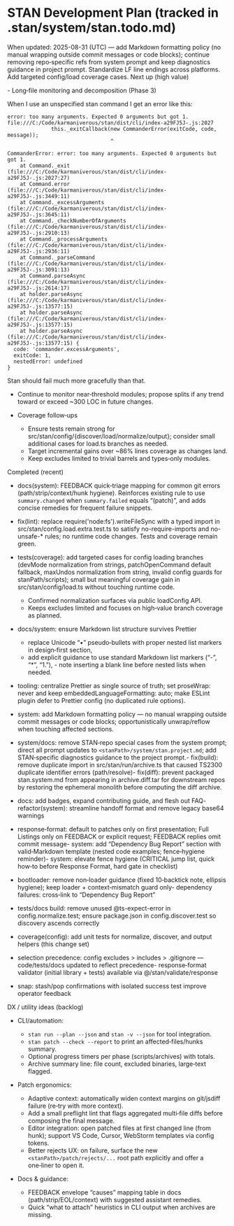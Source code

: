 # STAN Development Plan (tracked in .stan/system/stan.todo.md)

When updated: 2025-08-31 (UTC) — add Markdown formatting policy (no manual wrapping outside commit messages or code blocks); continue removing repo‑specific refs from system prompt and keep diagnostics guidance in project prompt. Standardize LF line endings across platforms. Add targeted config/load coverage cases. Next up (high value)

<!-- validator moved to Completed (initial library). Integration into composition remains a separate track and will be planned when the composition layer is introduced in-repo. -->- Long‑file monitoring and decomposition (Phase 3)

When I use an unspecified stan command I get an error like this:

```
error: too many arguments. Expected 0 arguments but got 1.
file:///C:/Code/karmaniverous/stan/dist/cli/index-a29FJ5J-.js:2027
              this._exitCallback(new CommanderError(exitCode, code, message));
                                 ^

CommanderError: error: too many arguments. Expected 0 arguments but got 1.
    at Command._exit (file:///C:/Code/karmaniverous/stan/dist/cli/index-a29FJ5J-.js:2027:27)
    at Command.error (file:///C:/Code/karmaniverous/stan/dist/cli/index-a29FJ5J-.js:3449:11)
    at Command._excessArguments (file:///C:/Code/karmaniverous/stan/dist/cli/index-a29FJ5J-.js:3645:11)
    at Command._checkNumberOfArguments (file:///C:/Code/karmaniverous/stan/dist/cli/index-a29FJ5J-.js:2910:13)
    at Command._processArguments (file:///C:/Code/karmaniverous/stan/dist/cli/index-a29FJ5J-.js:2936:11)
    at Command._parseCommand (file:///C:/Code/karmaniverous/stan/dist/cli/index-a29FJ5J-.js:3091:13)
    at Command.parseAsync (file:///C:/Code/karmaniverous/stan/dist/cli/index-a29FJ5J-.js:2614:17)
    at holder.parseAsync (file:///C:/Code/karmaniverous/stan/dist/cli/index-a29FJ5J-.js:13577:15)
    at holder.parseAsync (file:///C:/Code/karmaniverous/stan/dist/cli/index-a29FJ5J-.js:13577:15)
    at holder.parseAsync (file:///C:/Code/karmaniverous/stan/dist/cli/index-a29FJ5J-.js:13577:15) {
  code: 'commander.excessArguments',
  exitCode: 1,
  nestedError: undefined
}
```

Stan should fail much more gracefully than that.

- Continue to monitor near‑threshold modules; propose splits if any trend toward or exceed ~300 LOC in future changes.

- Coverage follow‑ups
  - Ensure tests remain strong for src/stan/config/{discover/load/normalize/output}; consider small additional cases for load.ts branches as needed.
  - Target incremental gains over ~86% lines coverage as changes land.
  - Keep excludes limited to trivial barrels and types‑only modules.

Completed (recent)

- docs(system): FEEDBACK quick‑triage mapping for common git errors (path/strip/context/hunk hygiene). Reinforces existing rule to use `summary.changed` when `summary.failed` equals “(patch)”, and adds concise remedies for frequent failure snippets.

- fix(lint): replace require('node:fs').writeFileSync with a typed import in src/stan/config.load.extra.test.ts to satisfy no-require-imports and no-unsafe-\* rules; no runtime code changes. Tests and coverage remain green.
- tests(coverage): add targeted cases for config loading branches (devMode normalization from strings, patchOpenCommand default fallback, maxUndos normalization from string, invalid config guards for stanPath/scripts); small but meaningful coverage gain in src/stan/config/load.ts without touching runtime code.
  - Confirmed normalization surfaces via public loadConfig API.
  - Keeps excludes limited and focuses on high‑value branch coverage as planned.

- docs/system: ensure Markdown list structure survives Prettier
  - replace Unicode “•” pseudo‑bullets with proper nested list markers in design‑first section,
  - add explicit guidance to use standard Markdown list markers (“-”, “\*”, “1.”), - note inserting a blank line before nested lists when needed.

- tooling: centralize Prettier as single source of truth; set proseWrap: never and keep embeddedLanguageFormatting: auto; make ESLint plugin defer to Prettier config (no duplicated rule options).
- system: add Markdown formatting policy — no manual wrapping outside commit messages or code blocks; opportunistically unwrap/reflow when touching affected sections.

- system/docs: remove STAN‑repo special cases from the system prompt; direct all prompt updates to `<stanPath>/system/stan.project.md`; add STAN‑specific diagnostics guidance to the project prompt.- fix(build): remove duplicate import in src/stan/run/archive.ts that caused TS2300 duplicate identifier errors (path/resolve)- fix(diff): prevent packaged stan.system.md from appearing in archive.diff.tar for downstream repos by restoring the ephemeral monolith before computing the diff archive.
- docs: add badges, expand contributing guide, and flesh out FAQ- refactor(system): streamline handoff format and remove legacy base64 warnings
- response‑format: default to patches only on first presentation; Full Listings only on FEEDBACK or explicit request; FEEDBACK replies omit commit message- system: add “Dependency Bug Report” section with valid‑Markdown template (nested code examples; fence‑hygiene reminder)- system: elevate fence hygiene (CRITICAL jump list, quick how‑to before Response Format, hard gate in checklist)
- bootloader: remove non‑loader guidance (fixed 10‑backtick note, ellipsis hygiene); keep loader + context‑mismatch guard only- dependency failures: cross‑link to “Dependency Bug Report”
- tests/docs build: remove unused @ts-expect-error in config.normalize.test; ensure package.json in config.discover.test so discovery ascends correctly
- coverage(config): add unit tests for normalize, discover, and output helpers (this change set)
- selection precedence: config excludes > includes > .gitignore — code/tests/docs updated to reflect precedence- response‑format validator (initial library + tests) available via @/stan/validate/response
- snap: stash/pop confirmations with isolated success test improve operator feedback

DX / utility ideas (backlog)

- CLI/automation:
  - `stan run --plan --json` and `stan -v --json` for tool integration.
  - `stan patch --check --report` to print an affected‑files/hunks summary.
  - Optional progress timers per phase (scripts/archives) with totals.
  - Archive summary line: file count, excluded binaries, large‑text flagged.

- Patch ergonomics:
  - Adaptive context: automatically widen context margins on git/jsdiff failure (re‑try with more context).
  - Add a small preflight lint that flags aggregated multi‑file diffs before composing the final message.
  - Editor integration: open patched files at first changed line (from hunk); support VS Code, Cursor, WebStorm templates via config tokens.
  - Better rejects UX: on failure, surface the new `<stanPath>/patch/rejects/...` root path explicitly and offer a one‑liner to open it.

- Docs & guidance:
  - FEEDBACK envelope “causes” mapping table in docs (path/strip/EOL/context) with suggested assistant remedies.
  - Quick “what to attach” heuristics in CLI output when archives are missing.
